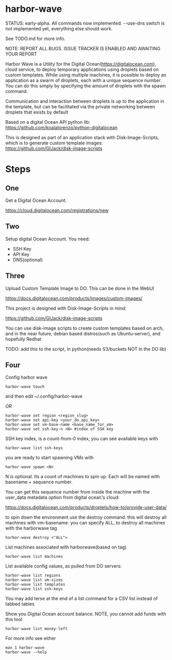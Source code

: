 harbor-wave
=============

STATUS: early-alpha. All commands now implemented. --use-dns switch is not
implemented yet, everything else should work.

See TODO.md for more info.

NOTE: REPORT ALL BUGS. ISSUE TRACKER IS ENABLED AND AWAITING YOUR REPORT

Harbor Wave is a Utility for the Digital Ocean(https://digitalocean.com), cloud
service, to deploy temporary applications using droplets based on custom
templates. While using multiple machines, it is possible to deploy an
application as a swarm of droplets, each with a unique sequence number. You can
do this simply by specifying the amount of droplets with the spawn command.

Communication and interaction between droplets is up to the application in
the template, but can be facilitated via the private networking between droplets
that exists by default

Based on a digital Ocean API python lib: https://github.com/koalalorenzo/python-digitalocean

This is designed as part of an application stack with Disk-Image-Scripts, which
is to generate custom template images:
https://github.com/GIJack/disk-image-scripts


Steps
====

One
-----
Get a Digital Ocean Account.

https://cloud.digitalocean.com/registrations/new

Two
-----
Setup digital Ocean Account. You need:
* SSH Key
* API Key
* DNS(optional)

Three
------
Upload Custom Template Image to DO. This can be done in the WebUI

https://docs.digitalocean.com/products/images/custom-images/

This project is designed with Disk-Image-Scripts in mind:

https://github.com/GIJack/disk-image-scripts

You can use disk-image scripts to create custom templates based on arch, and
in the near future, debian based distros(such as Ubuntu-server), and hopefully
Redhat

TODO: add this to the script, in python(needs S3/buckets NOT in the DO lib)

Four
----
Config harbor wave
```
harbor-wave touch
```
and then edit ~/.config/harbor-wave

*OR*

```
harbor-wave set region <region_slug>
harbor-wave set api-key <your_do_api_key>
harbor-wave set vm-base-name <base_name_for_vm>
harbor-wave set ssh-key-n <N> #index of SSH key
```

SSH key index, is a count-from-0 index, you can see available keys with
```
harbor-wave list ssh-keys
```

you are ready to start spawning VMs with

```
harbor-wave spawn <N>
```
N is optional. Its a count of machines to spin up. Each will be named with
basename + sequence number.

You can get this sequence number from inside the machine with the user_data
metadata option from digital ocean's cloud:

https://docs.digitalocean.com/products/droplets/how-to/provide-user-data/

to spin down the environment use the destroy command. this will destroy all
machines with vm-basename. you can specify ALL, to destroy all machines with
the harborwave tag

```
harbor-wave destroy <"ALL">
```

List machines associated with harborwave(based on tag)
```
harbor-wave list machines
```
List available config values, as pulled from DO servers:
```
harbor-wave list regions
harbor-wave list vm-sizes
harbor-wave list templates
harbor-wave list ssh-keys
```
You may add terse at the end of a list command for a CSV list instead of tabbed
tables

Show you Digital Ocean account balance. NOTE, you cannot add funds with this
tool
```
harbor-wave list money-left
```

For more info see either
```
man 1 harbor-wave
harbor-wave --help
```
